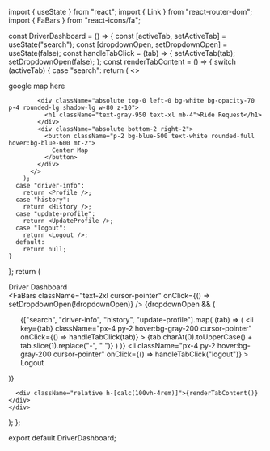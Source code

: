 import { useState } from "react";
import { Link } from "react-router-dom";
import { FaBars } from "react-icons/fa";

const DriverDashboard = () => {
  const [activeTab, setActiveTab] = useState("search");
  const [dropdownOpen, setDropdownOpen] = useState(false);
  const handleTabClick = (tab) => {
    setActiveTab(tab);
    setDropdownOpen(false);
  };
  const renderTabContent = () => {
    switch (activeTab) {
      case "search":
        return (
          <>
            <div>google map here</div>

            <div className="absolute top-0 left-0 bg-white bg-opacity-70 p-4 rounded-lg shadow-lg w-80 z-10">
              <h1 className="text-gray-950 text-xl mb-4">Ride Request</h1>
            </div>
            <div className="absolute bottom-2 right-2">
              <button className="p-2 bg-blue-500 text-white rounded-full hover:bg-blue-600 mt-2">
                Center Map
              </button>
            </div>
          </>
        );
      case "driver-info":
        return <Profile />;
      case "history":
        return <History />;
      case "update-profile":
        return <UpdateProfile />;
      case "logout":
        return <Logout />;
      default:
        return null;
    }
  };
  return (
    <div className="h-screen">
      <nav className="bg-gray-950 text-white h-16 flex items-center justify-between px-4">
        <div className="text-xl">Driver Dashboard</div>
        <div className="relative">
          <FaBars
            className="text-2xl cursor-pointer"
            onClick={() => setDropdownOpen(!dropdownOpen)}
          />
          {dropdownOpen && (
            <div className="absolute right-0 mt-2 w-48 bg-white text-gray-950 rounded-lg shadow-lg z-50">
              <ul className="py-2">
                {["search", "driver-info", "history", "update-profile"].map(
                  (tab) => (
                    <li
                      key={tab}
                      className="px-4 py-2 hover:bg-gray-200 cursor-pointer"
                      onClick={() => handleTabClick(tab)}
                    >
                      {tab.charAt(0).toUpperCase() +
                        tab.slice(1).replace("-", " ")}
                    </li>
                  )
                )}
                <Link to="/">
                  <li
                    className="px-4 py-2 hover:bg-gray-200 cursor-pointer"
                    onClick={() => handleTabClick("logout")}
                  >
                    Logout
                  </li>
                </Link>
              </ul>
            </div>
          )}
        </div>
      </nav>

      <div className="relative h-[calc(100vh-4rem)]">{renderTabContent()}</div>
    </div>
  );
};

export default DriverDashboard;
